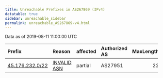 ```yaml
---
title: Unreachable Prefixes in AS267869 (IPv4)
datatable: true
sidebar: unreachable_sidebar
permalink: unreachable_AS267869-v4.html
---
```


Data as of 2019-08-11 11:00:00 UTC


<div class="datatable-begin"></div>

| Prefix                                                   | Reason                                                                                                  | affected   | Authorized AS   |   MaxLength | Anchor                                         |   unreachable /24s |
|:---------------------------------------------------------|:--------------------------------------------------------------------------------------------------------|:-----------|:----------------|------------:|:-----------------------------------------------|-------------------:|
| [45.176.232.0/22](https://stat.ripe.net/45.176.232.0/22) | [INVALID ASN](https://rpki-validator.ripe.net/announcement-preview?asn=AS267869&prefix=45.176.232.0/22) | partial    | AS27951         |          22 | [LACNIC](unreachable_LACNIC_RPKI_Root-v4.html) |                  4 |

<div class="datatable-end"></div>